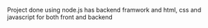 Project done using node.js has backend framwork and html, css and javascript for both front and backend
